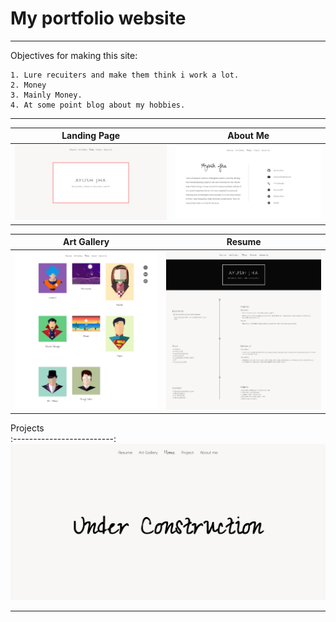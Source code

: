 # My portfolio website

---
  Objectives for making this site:
    
    1. Lure recuiters and make them think i work a lot.
    2. Money
    3. Mainly Money.
    4. At some point blog about my hobbies.
---

Landing Page        |  About Me        
:-------------------------:|:-------------------------:
![Home page](screenshot/1.jpg)  |  ![About Me](screenshot/4.jpg)


Art Gallery        |  Resume       
:-------------------------:|:-------------------------:
![Art Gallery](screenshot/2.jpg)  |  ![Resume](screenshot/5.jpg)

Projects                 
:-------------------------:
![Projects](screenshot/3.jpg)  

---
